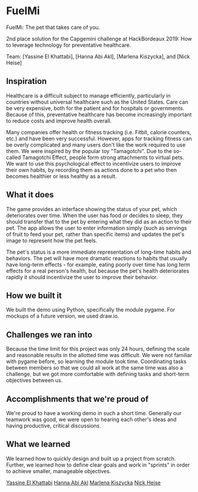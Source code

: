 # FuelMi
<p>FuelMi: The pet that takes care of you.</p>
<p>2nd place solution for the Capgemini challenge at HackBordeaux 2019: How to leverage technology for preventative healthcare.</p>
<p>Team: [Yassine El Khattabi], [Hanna Abi Akl], [Marlena Kiszycka], and [Nick Heise]</p>

## Inspiration
<p>Healthcare is a difficult subject to manage efficiently, particularly in countries without universal healthcare such as the United States. Care can be very expensive, both for the patient and for hospitals or governments. Because of this, preventative healthcare has become increasingly important to reduce costs and improve health overall.</p>
<p>Many companies offer health or fitness tracking (i.e. Fitbit, calorie counters, etc.) and have been very successful. However, apps for tracking fitness can be overly complicated and many users don't like the work required to use them. We were inspired by the popular toy "Tamagotchi". Due to the so-called Tamagotchi Effect, people form strong attachments to virtual pets. We want to use this psychological effect to incentivize users to improve their own habits, by recording them as actions done to a pet who then becomes healthier or less healthy as a result.</p>

## What it does
<p>The game provides an interface showing the status of your pet, which deteriorates over time. When the user has food or decides to sleep, they should transfer that to the pet by entering what they did as an action to their pet. The app allows the user to enter information simply (such as servings of fruit to feed your pet, rather than specific items) and updates the pet's image to represent how the pet feels.</p>
<p>The pet's status is a more immediate representation of long-time habits and behaviors. The pet will have more dramatic reactions to habits that usually have long-term effects - for example, eating poorly over time has long term effects for a real person's health, but because the pet's health deteriorates rapidly it should incentivize the user to improve their behavior.</p>

## How we built it
<p>We built the demo using Python, specifically the module pygame. For mockups of a future version, we used draw.io.</p>

## Challenges we ran into
<p>Because the time limit for this project was only 24 hours, defining the scale and reasonable results in the allotted time was difficult. We were not familiar with pygame before, so learning the module took time. Coordinating tasks between members so that we could all work at the same time was also a challenge, but we got more comfortable with defining tasks and short-term objectives between us.</p>

## Accomplishments that we're proud of
<p>We're proud to have a working demo in such a short time. Generally our teamwork was good, we were open to hearing each other's ideas and having productive, critical discussions.</p>

## What we learned
<p>We learned how to quickly design and built up a project from scratch. Further, we learned how to define clear goals and work in "sprints" in order to achieve smaller, manageable objectives.</p>

[Yassine El Khattabi](https://github.com/YELKHATTABI)
[Hanna Abi Akl](https://github.com/HannaAbiAkl)
[Marlena Kiszycka](https://github.com/marly22)
[Nick Heise](https://github.com/nicholashz)